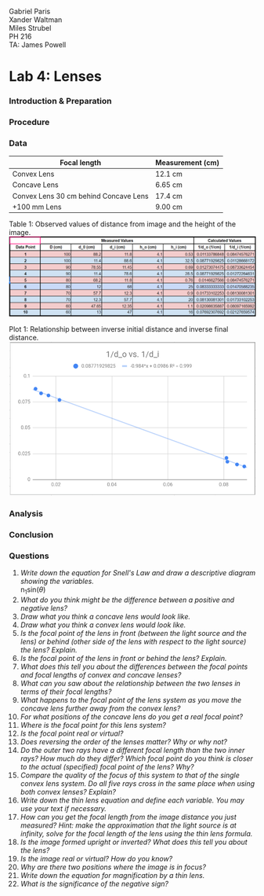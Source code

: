 Gabriel Paris  
Xander Waltman  
Miles Strubel  
PH 216  
TA: James Powell

# Lab 4: Lenses

### Introduction & Preparation

### Procedure

### Data
|Focal length| Measurement (cm)|
|---|---|
|Convex Lens| 12.1 cm|
|Concave Lens| 6.65 cm|
|Convex Lens 30 cm behind Concave Lens| 17.4 cm|
|+100 mm Lens| 9.00 cm|

Table 1: Observed values of distance from image and the height of the image.  
![Table 1](Table1Lenses.PNG)  

Plot 1: Relationship between inverse initial distance and inverse final distance.  
![Plot of table](LensDataPlot.PNG)  
### Analysis

### Conclusion

### Questions
1. *Write down the equation for Snell's Law and draw a descriptive diagram showing the variables.*  
n<sub>1</sub>sin($\theta$)
1. *What do you think might be the difference between a positive and negative lens?*
1. *Draw what you think a concave lens would look like.*
1. *Draw what you think a convex lens would look like.*
1. *Is the focal point of the lens in front (between the light source and the lens) or behind (other side of the lens with respect to the light source) the lens? Explain.*
1. *Is the focal point of the lens in front or behind the lens? Explain.*
1. *What does this tell you about the differences between the focal points and focal lengths of convex and concave lenses?*
1. *What can you saw about the relationship between the two lenses in terms of their focal lengths?*
1. *What happens to the focal point of the lens system as you move the concave lens further away from the convex lens?*
1. *For what positions of the concave lens do you get a real focal point?*
1. *Where is the focal point for this lens system?*
1. *Is the focal point real or virtual?*
1. *Does reversing the order of the lenses matter? Why or why not?*
1. *Do the outer two rays have a different focal length than the two inner rays? How much do they differ? Which focal point do you think is closer to the actual (specified) focal point of the lens? Why?*
1. *Compare the quality of the focus of this system to that of the single convex lens system. Do all five rays cross in the same place when using both convex lenses? Explain?*
1. *Write down the thin lens equation and define each variable. You may use your text if necessary.*
1. *How can you get the focal length from the image distance you just measured? Hint: make the approximation that the light source is at infinity, solve for the focal length of the lens using the thin lens formula.*
1. *Is the image formed upright or inverted? What does this tell you about the lens?*
1. *Is the image real or virtual? How do you know?*
1. *Why are there two positions where the image is in focus?*
1. *Write down the equation for magnification by a thin lens.*
1. *What is the significance of the negative sign?*
